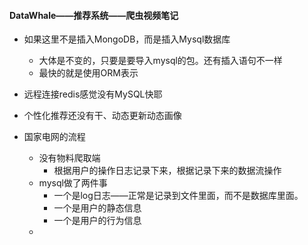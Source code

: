 #### DataWhale——推荐系统——爬虫视频笔记

- 如果这里不是插入MongoDB，而是插入Mysql数据库
  - 大体是不变的，只要是要导入mysql的包。还有插入语句不一样
  - 最快的就是使用ORM表示



- 远程连接redis感觉没有MySQL快耶
- 个性化推荐还没有干、动态更新动态画像



- 国家电网的流程
  - 没有物料爬取端
    - 根据用户的操作日志记录下来，根据记录下来的数据流操作
  - mysql做了两件事
    - 一个是log日志——正常是记录到文件里面，而不是数据库里面。
    - 一个是用户的静态信息
    - 一个是用户的行为信息
  - 